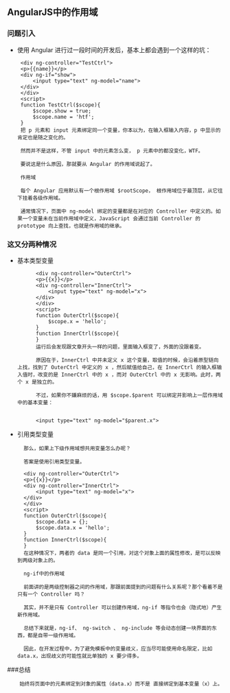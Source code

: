 ## AngularJS中的作用域

### 问题引入

 - 使用 Angular 进行过一段时间的开发后，基本上都会遇到一个这样的坑：

        <div ng-controller="TestCtrl">
        <p>{{name}}</p>
        <div ng-if="show">
            <input type="text" ng-model="name">
        </div>
        </div>
        <script>
        function TestCtrl($scope){
            $scope.show = true;
            $scope.name = 'htf';
        }
        把 p 元素和 input 元素绑定同一个变量，你本以为，在输入框输入内容，p 中显示的肯定也是随之变化的。

        然而并不是这样，不管 input 中的元素怎么变， p 元素中的都没变化，WTF。

        要说这是什么原因，那就要从 Angular 的作用域说起了。

        作用域

        每个 Angular 应用默认有一个根作用域 $rootScope， 根作用域位于最顶层，从它往下挂着各级作用域。

        通常情况下，页面中 ng-model 绑定的变量都是在对应的 Controller 中定义的。如果一个变量未在当前作用域中定义，JavaScript 会通过当前 Controller 的 prototype 向上查找，也就是作用域的继承。

 ### 这又分两种情况
- 基本类型变量

            <div ng-controller="OuterCtrl">
            <p>{{x}}</p>
            <div ng-controller="InnerCtrl">
                <input type="text" ng-model="x">
            </div>
            </div>
            <script>
            function OuterCtrl($scope){
                $scope.x = 'hello';
            }
            function InnerCtrl($scope){
            }
            运行后会发现跟文章开头一样的问题，里面输入框变了，外面的没跟着变。

            原因在于，InnerCtrl 中并未定义 x 这个变量，取值的时候，会沿着原型链向上找，找到了 OuterCtrl 中定义的 x ，然后赋值给自己，在 InnerCtrl 的输入框输入值时，改变的是 InnerCtrl 中的 x ，而对 OuterCtrl 中的 x 无影响。此时，两个 x 是独立的。

            不过，如果你不嫌麻烦的话，用 $scope.$parent 可以绑定并影响上一层作用域中的基本变量：


            <input type="text" ng-model="$parent.x">


- 引用类型变量

        那么，如果上下级作用域想共用变量怎么办呢？

        答案是使用引用类型变量。

        <div ng-controller="OuterCtrl">
        <p>{{x}}</p>
        <div ng-controller="InnerCtrl">
            <input type="text" ng-model="x">
        </div>
        </div>
        <script>
        function OuterCtrl($scope){
            $scope.data = {};
            $scope.data.x = 'hello';
        }
        function InnerCtrl($scope){
        }
        在这种情况下，两者的 data 是同一个引用，对这个对象上面的属性修改，是可以反映到两级对象上的。

        ng-if中的作用域

        前面讲的是两级控制器之间的作用域，那跟前面提到的问题有什么关系呢？那个看着不是只有一个 Controller 吗？

        其实，并不是只有 Controller 可以创建作用域，ng-if 等指令也会（隐式地）产生新作用域。

        总结下来就是，ng-if、 ng-switch 、 ng-include 等会动态创建一块界面的东西，都是自带一级作用域。

        因此，在开发过程中，为了避免模板中的变量歧义，应当尽可能使用命名限定，比如 data.x，出现歧义的可能性就比单独的 x 要少得多。

###总结

        始终将页面中的元素绑定到对象的属性（data.x）而不是 直接绑定到基本变量（x）上。